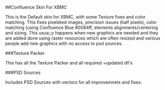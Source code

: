 ##Confluence Skin For XBMC

This is the Default skin for XBMC, with some Texture fixes and color matching.
This fixes pixelated images, precision issues (half pixels), color matching (using Confluence Blue #0084ff, elements alignments/centering and sizing.
This usua;;y happens when new graphics are needed and they are added done using raster resources which are often resized and various people add new graphics with no access to psd sources.

###Texture Packer

This has all the Texture Packer and all required +updated dll's

###PSD Sources

Includes PSD Sources with vectors for all improvemnets and fixes.